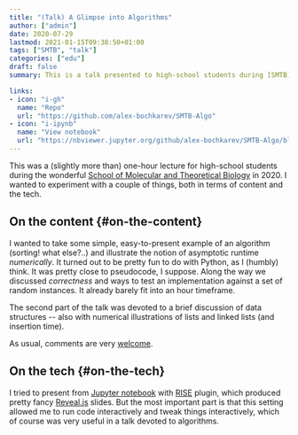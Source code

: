 ```yaml
---
title: "(Talk) A Glimpse into Algorithms"
author: ["admin"]
date: 2020-07-29
lastmod: 2021-01-15T09:38:50+01:00
tags: ["SMTB", "talk"]
categories: ["edu"]
draft: false
summary: This is a talk presented to high-school students during [SMTB](https://molbioschool.org/en/)-2020. Quick numerical illustrations for runtime, correctness and such fun things.

links:
- icon: "i-gh"
  name: "Repo"
  url: "https://github.com/alex-bochkarev/SMTB-Algo"
- icon: "i-ipynb"
  name: "View notebook"
  url: "https://nbviewer.jupyter.org/github/alex-bochkarev/SMTB-Algo/blob/master/2020-07_SMTB_Algo_AB.ipynb"
---
```


This was a (slightly more than) one-hour lecture for high-school students during
the wonderful [School of Molecular and Theoretical Biology](https://molbioschool.org/en) in 2020. I wanted to
experiment with a couple of things, both in terms of content and the tech.


## On the content {#on-the-content}

I wanted to take some simple, easy-to-present example of an algorithm
(sorting! what else?..) and illustrate the notion of asymptotic runtime
_numerically_. It turned out to be pretty fun to do with Python, as I (humbly)
think. It was pretty close to pseudocode, I suppose. Along the way we
discussed _correctness_ and ways to test an implementation against a set of
random instances. It already barely fit into an hour timeframe.

The second part of the talk was devoted to a brief discussion of data
structures -- also with numerical illustrations of lists and linked lists (and
insertion time).

As usual, comments are very [welcome](/contact).


## On the tech {#on-the-tech}

I tried to present from [Jupyter notebook](https://jupyter.org/) with [RISE](https://rise.readthedocs.io/en/stable/) plugin, which produced
  pretty fancy [Reveal.js](https://revealjs.com/) slides. But the most important part is that this setting
  allowed me to run code interactively and tweak things interactively, which
  of course was very useful in a talk devoted to algorithms.
